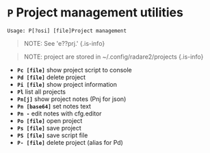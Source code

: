 <!-- TITLE: P -->

#  **`P`** Project management utilities


```text
Usage: P[?osi] [file]Project management
```


> NOTE: See 'e??prj.' {.is-info}

> NOTE: project are stored in ~/.config/radare2/projects {.is-info}

- **`Pc [file]`** show project script to console
- **`Pd [file]`** delete project
- **`Pi [file]`** show project information
- **`Pl`** list all projects
- **`Pn[j]`** show project notes (Pnj for json)
- **`Pn [base64]`** set notes text
- **`Pn -`** edit notes with cfg.editor
- **`Po [file]`** open project
- **`Ps [file]`** save project
- **`PS [file]`** save script file
- **`P- [file]`** delete project (alias for Pd)